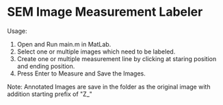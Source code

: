 # SEM Image Measurement Labeler

Usage:
 1. Open and Run main.m in MatLab.
 2. Select one or multiple images which need to be labeled.
 3. Create one or multiple measurement line by clicking at staring position and ending position.
 4. Press Enter to Measure and Save the Images.

Note: Annotated Images are save in the folder as the original image with addition starting prefix of "Z_"
